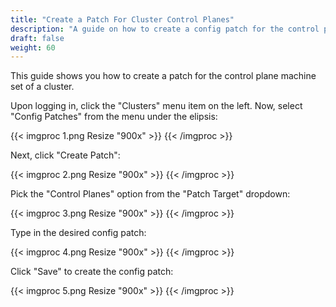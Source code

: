 ```yaml
---
title: "Create a Patch For Cluster Control Planes"
description: "A guide on how to create a config patch for the control plane of a cluster."
draft: false
weight: 60
---
```


This guide shows you how to create a patch for the control plane machine set of a cluster.

Upon logging in, click the "Clusters" menu item on the left.
Now, select "Config Patches" from the menu under the elipsis:

{{< imgproc 1.png Resize "900x" >}}
{{< /imgproc >}}

Next, click "Create Patch":

{{< imgproc 2.png Resize "900x" >}}
{{< /imgproc >}}

Pick the "Control Planes" option from the "Patch Target" dropdown:

{{< imgproc 3.png Resize "900x" >}}
{{< /imgproc >}}

Type in the desired config patch:

{{< imgproc 4.png Resize "900x" >}}
{{< /imgproc >}}

Click "Save" to create the config patch:

{{< imgproc 5.png Resize "900x" >}}
{{< /imgproc >}}

